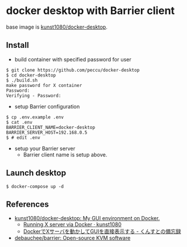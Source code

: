 # docker desktop with Barrier client
base image is [kunst1080/docker-desktop](https://github.com/kunst1080/docker-desktop).

## Install
- build container with specified password for user
```
$ git clone https://github.com/peccu/docker-desktop
$ cd docker-desktop
$ ./build.sh
make password for X container
Password:
Verifying - Password:
```

- setup Barrier configuration
```
$ cp .env.example .env
$ cat .env
BARRIER_CLIENT_NAME=docker-desktop
BARRIER_SERVER_HOST=192.168.0.5
$ # edit .env
```

- setup your Barrier server
  - Barrier client name is setup above.

## Launch desktop
```
$ docker-compose up -d
```

## References
- [kunst1080/docker-desktop: My GUI environment on Docker.](https://github.com/kunst1080/docker-desktop)
  - [Running X server via Docker · kunst1080](https://blog.kunst1080.net/2018/03/06/running-x-server-via-docker/)
  - [DockerでXサーバを動かしてGUIを直接表示する - くんすとの備忘録](https://kunst1080.hatenablog.com/entry/2018/03/18/225102)
- [debauchee/barrier: Open-source KVM software](https://github.com/debauchee/barrier)
